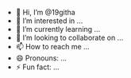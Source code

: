 - 👋 Hi, I’m @19githa
- 👀 I’m interested in ...
- 🌱 I’m currently learning ...
- 💞️ I’m looking to collaborate on ...
- 📫 How to reach me ...
- 😄 Pronouns: ...
- ⚡ Fun fact: ...

<!---
19githa/19githa is a ✨ special ✨ repository because its `README.md` (this file) appears on your GitHub profile.
You can click the Preview link to take a look at your changes.
--->
